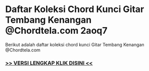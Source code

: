 
 # Daftar Koleksi Chord  Kunci Gitar Tembang Kenangan @Chordtela.com 2aoq7


Berikut adalah daftar koleksi chord  kunci Gitar Tembang Kenangan @Chordtela.com

###  <a href="https://shortlighzx.web.app?sq=Daftar Koleksi Chord  Kunci Gitar Tembang Kenangan @Chordtela.com"> >> VERSI LENGKAP KLIK DISINI << </a>
